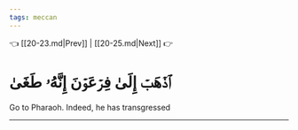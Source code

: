 ```yaml
---
tags: meccan
---
```


👈 [[20-23.md|Prev]] | [[20-25.md|Next]] 👉

# ٱذۡهَبۡ إِلَىٰ فِرۡعَوۡنَ إِنَّهُۥ طَغَىٰ

Go to Pharaoh. Indeed, he has transgressed

---

